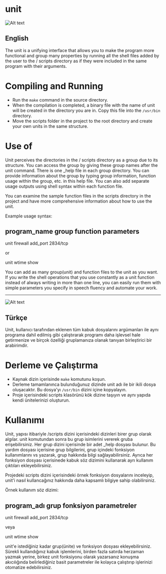 # unit

![Alt text](https://gitlab.com/fuatboluk/unit/raw/master/unit-help.png "Unit Screenshot")

## English

The unit is a unifying interface that allows you to make the program more functional and group many properties by running all the shell files added by the user to the / scripts directory as if they were included in the same program with their arguments.

# Compiling and Running

* Run the `make` command in the source directory.
* When the compilation is completed, a binary file with the name of unit will be created in the directory you are in. Copy this file into the `/usr/bin` directory.
* Move the scripts folder in the project to the root directory and create your own units in the same structure.

# Use of

Unit perceives the directories in the / scripts directory as a group due to its structure. You can access the group by giving these group names after the unit command. There is one _help file in each group directory. You can provide information about the group by typing group information, function usage within the group, etc. in this help file. You can also add separate usage outputs using shell syntax within each function file.

You can examine the sample function files in the scripts directory in the project and have more comprehensive information about how to use the unit.

Example usage syntax:

program_name group function parameters
----------------------------------------

unit firewall add_port 2834/tcp

or

unit wtime show

You can add as many group(unit) and function files to the unit as you want. If you write the shell operations that you use constantly as a unit function instead of always writing in more than one line, you can easily run them with simple parameters you specify in speech fluency and automate your work.

-----------------------------------------------------------------------------

![Alt text](https://gitlab.com/fuatboluk/unit/raw/master/unit-example1.png "Unit Example1 Screenshot")

## Türkçe

Unit, kullanıcı tarafından eklenen tüm kabuk dosyalarını argümanları ile aynı programa dahil edilmiş gibi çalıştırarak programı daha işlevsel hale getirmenize ve birçok özelliği gruplamanıza olanak tanıyan birleştirici bir arabirimdir.

 # Derleme ve Çalıştırma

 * Kaynak dizin içerisinde `make` komutunu koşun.
 * Derleme tamamlanınca bulunduğunuz dizinde unit adı ile bir ikili dosya oluşacaktır. Bu dosya'yı `/usr/bin` dizini içine kopyalayın.
 * Proje içerisindeki scripts klasörünü kök dizine taşıyın ve aynı yapıda kendi ünitelerinizi oluşturun.

 # Kullanımı

Unit, yapısı itibariyle /scripts dizini içerisindeki dizinleri birer grup olarak algılar. unit komutundan sonra bu grup isimlerini vererek gruba erişebilirsiniz. Her grup dizini içerisinde bir adet _help dosyası bulunur. Bu yardım dosyası içerisine grup bilgilerini, grup içindeki fonksiyon kullanımlarını vs yazarak, grup hakkında bilgi sağlayabilirsiniz. Ayrıca her fonksiyon dosyası içerisinede kabuk söz dizimini kullanarak ayrı kullanım çıktıları ekleyebilirsiniz.

Projedeki scripts dizini içerisindeki örnek fonksiyon dosyalarını inceleyip, unit'i nasıl kullancağınız hakkında daha kapsamlı bilgiye sahip olabilirsiniz.

Örnek kullanım söz dizimi:

program_adı grup fonksiyon parametreler
----------------------------------------

unit firewall add_port 2834/tcp

veya

unit wtime show

unit'e istediğiniz kadar grup(ünite) ve fonksiyon dosyası ekleyebilirsiniz. Sürekli kullandığınız kabuk işlemlerini, birden fazla satırda herzaman yazmak yerine, birkez unit fonksiyonu olarak yazarsanız konuşma akıcılığında belirlediğiniz basit parametreler ile kolayca çalıştırıp işlerinizi otomatize edebilirsiniz.